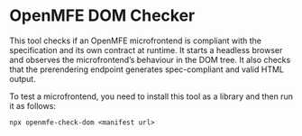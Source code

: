 # OpenMFE DOM Checker


This tool checks if an OpenMFE microfrontend is compliant with the specification and its own contract at runtime. It starts a headless browser and observes the microfrontend’s behaviour in the DOM tree. It also checks that the prerendering endpoint generates spec-compliant and valid HTML output.

To test a microfrontend, you need to install this tool as a library and then run it as follows:

```
npx openmfe-check-dom <manifest url>
```
